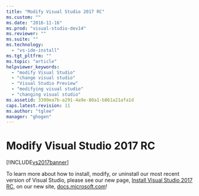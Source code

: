 ```yaml
---
title: "Modify Visual Studio 2017 RC"
ms.custom: ""
ms.date: "2016-11-16"
ms.prod: "visual-studio-dev14"
ms.reviewer: ""
ms.suite: ""
ms.technology: 
  - "vs-ide-install"
ms.tgt_pltfrm: ""
ms.topic: "article"
helpviewer_keywords: 
  - "modify Visual Studio"
  - "change visual studio"
  - "Visual Studio Preview"
  - "modifying visual studio"
  - "changing visual studio"
ms.assetid: 3399ea7b-a291-4a9e-80a1-b861a21afa1d
caps.latest.revision: 11
ms.author: "tglee"
manager: "ghogen"
---
```

# Modify Visual Studio 2017 RC
[!INCLUDE[vs2017banner](../code-quality/includes/vs2017banner.md)]

To learn more about how to install, modify, or uninstall our most recent version of Visual Studio, please see our new page, [Install Visual Studio 2017 RC](https://go.microsoft.com/fwlink/?linkid=833223), on our new site, [docs.microsoft.com](http://docs.microsoft.com)!
 